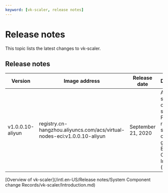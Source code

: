 ```yaml
---
keyword: [vk-scaler, release notes]
---
```


# Release notes

This topic lists the latest changes to vk-scaler.

## Release notes

|Version|Image address|Release date|Description|
|-------|-------------|------------|-----------|
|v1.0.0.10-aliyun|registry.cn-hangzhou.aliyuncs.com/acs/virtual-nodes-eci:v1.0.0.10-aliyun|September 21, 2020|Auto scaling of clusters is supported. Pods are run as serverless container groups in Elastic Container Instance \(ECI\).|

[Overview of vk-scaler](/intl.en-US/Release notes/System Component change Records/vk-scaler/Introduction.md)

  


